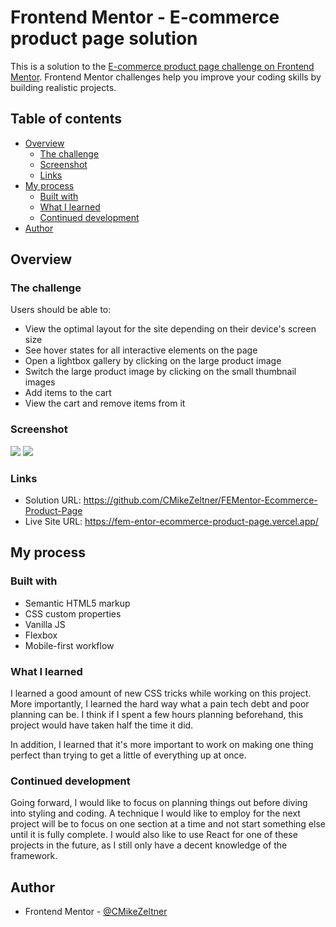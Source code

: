 # Frontend Mentor - E-commerce product page solution

This is a solution to the [E-commerce product page challenge on Frontend Mentor](https://www.frontendmentor.io/challenges/ecommerce-product-page-UPsZ9MJp6). Frontend Mentor challenges help you improve your coding skills by building realistic projects.

## Table of contents

- [Overview](#overview)
  - [The challenge](#the-challenge)
  - [Screenshot](#screenshot)
  - [Links](#links)
- [My process](#my-process)
  - [Built with](#built-with)
  - [What I learned](#what-i-learned)
  - [Continued development](#continued-development)
- [Author](#author)


## Overview

### The challenge

Users should be able to:

- View the optimal layout for the site depending on their device's screen size
- See hover states for all interactive elements on the page
- Open a lightbox gallery by clicking on the large product image
- Switch the large product image by clicking on the small thumbnail images
- Add items to the cart
- View the cart and remove items from it

### Screenshot

![](./screenshots/FS.jpg.)
![](./screenshots/MS.jpg.)


### Links

- Solution URL:  https://github.com/CMikeZeltner/FEMentor-Ecommerce-Product-Page
- Live Site URL: https://fem-entor-ecommerce-product-page.vercel.app/

## My process

### Built with

- Semantic HTML5 markup
- CSS custom properties
- Vanilla JS
- Flexbox
- Mobile-first workflow


### What I learned

I learned a good amount of new CSS tricks while working on this project. More importantly, I learned the hard way what a pain tech debt and poor planning can be. I think if I spent a few hours planning beforehand, this project would have taken half the time it did.

In addition, I learned that it's more important to work on making one thing perfect than trying to get a little of everything up at once. 


### Continued development

Going forward, I would like to focus on planning things out before diving into styling and coding. A technique I would like to employ for the next project will be to focus on one section at a time and not start something else until it is fully complete. I would also like to use React for one of these projects in the future, as I still only have a decent knowledge of the framework.


## Author
- Frontend Mentor - [@CMikeZeltner](https://www.frontendmentor.io/profile/CMikeZeltner)




